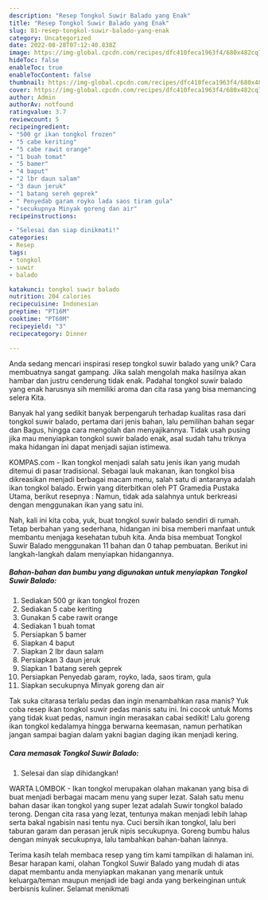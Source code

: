 ```yaml
---
description: "Resep Tongkol Suwir Balado yang Enak"
title: "Resep Tongkol Suwir Balado yang Enak"
slug: 81-resep-tongkol-suwir-balado-yang-enak
category: Uncategorized
date: 2022-08-28T07:12:40.838Z
image: https://img-global.cpcdn.com/recipes/dfc410feca1963f4/680x482cq70/tongkol-suwir-balado-foto-resep-utama.jpg
hideToc: false
enableToc: true
enableTocContent: false
thumbnail: https://img-global.cpcdn.com/recipes/dfc410feca1963f4/680x482cq70/tongkol-suwir-balado-foto-resep-utama.jpg
cover: https://img-global.cpcdn.com/recipes/dfc410feca1963f4/680x482cq70/tongkol-suwir-balado-foto-resep-utama.jpg
author: Admin
authorAv: notfound
ratingvalue: 3.7
reviewcount: 5
recipeingredient:
- "500 gr ikan tongkol frozen"
- "5 cabe keriting"
- "5 cabe rawit orange"
- "1 buah tomat"
- "5 bamer"
- "4 baput"
- "2 lbr daun salam"
- "3 daun jeruk"
- "1 batang sereh geprek"
- " Penyedab garam royko lada saos tiram gula"
- "secukupnya Minyak goreng dan air"
recipeinstructions:

- "Selesai dan siap dinikmati!"
categories:
- Resep
tags:
- tongkol
- suwir
- balado

katakunci: tongkol suwir balado 
nutrition: 204 calories
recipecuisine: Indonesian
preptime: "PT16M"
cooktime: "PT60M"
recipeyield: "3"
recipecategory: Dinner

---
```





Anda sedang mencari inspirasi resep tongkol suwir balado yang unik? Cara membuatnya sangat gampang. Jika salah mengolah maka hasilnya akan hambar dan justru cenderung tidak enak. Padahal tongkol suwir balado yang enak harusnya sih memiliki aroma dan cita rasa yang bisa memancing selera Kita.





Banyak hal yang sedikit banyak berpengaruh terhadap kualitas rasa dari tongkol suwir balado, pertama dari jenis bahan, lalu pemilihan bahan segar dan Bagus, hingga cara mengolah dan menyajikannya. Tidak usah pusing jika mau menyiapkan tongkol suwir balado enak,      asal sudah tahu triknya maka hidangan ini dapat menjadi sajian istimewa.














KOMPAS.com - Ikan tongkol menjadi salah satu jenis ikan yang mudah ditemui di pasar tradisional. Sebagai lauk makanan, ikan tongkol bisa dikreasikan menjadi berbagai macam menu, salah satu di antaranya adalah ikan tongkol balado. Erwin yang diterbitkan oleh PT Gramedia Pustaka Utama, berikut resepnya : Namun, tidak ada salahnya untuk berkreasi dengan menggunakan ikan yang satu ini.






Nah, kali ini kita coba, yuk, buat tongkol suwir balado sendiri di rumah. Tetap berbahan yang sederhana, hidangan ini bisa memberi manfaat untuk membantu menjaga kesehatan tubuh kita. Anda bisa membuat Tongkol Suwir Balado menggunakan 11 bahan dan 0 tahap pembuatan. Berikut ini langkah-langkah dalam menyiapkan hidangannya.

<!--inarticleads1-->

##### Bahan-bahan dan bumbu yang digunakan untuk menyiapkan Tongkol Suwir Balado:

1. Sediakan 500 gr ikan tongkol frozen
1. Sediakan 5 cabe keriting
1. Gunakan 5 cabe rawit orange
1. Sediakan 1 buah tomat
1. Persiapkan 5 bamer
1. Siapkan 4 baput
1. Siapkan 2 lbr daun salam
1. Persiapkan 3 daun jeruk
1. Siapkan 1 batang sereh geprek
1. Persiapkan  Penyedab garam, royko, lada, saos tiram, gula
1. Siapkan secukupnya Minyak goreng dan air


Tak suka citarasa terlalu pedas dan ingin menambahkan rasa manis? Yuk coba resep ikan tongkol suwir pedas manis satu ini. Ini cocok untuk Moms yang tidak kuat pedas, namun ingin merasakan cabai sedikit! Lalu goreng ikan tongkol kedalamya hingga berwarna keemasan, namun perhatikan jangan sampai bagian dalam yakni bagian daging ikan menjadi kering. 

<!--inarticleads2-->

##### Cara memasak Tongkol Suwir Balado:


1. Selesai dan siap dihidangkan!

WARTA LOMBOK - Ikan tongkol merupakan olahan makanan yang bisa di buat menjadi berbagai macam menu yang super lezat. Salah satu menu bahan dasar ikan tongkol yang super lezat adalah Suwir tongkol balado terong. Dengan cita rasa yang lezat, tentunya makan menjadi lebih lahap serta bakal ngabisin nasi tentu nya. Cuci bersih ikan tongkol, lalu beri taburan garam dan perasan jeruk nipis secukupnya. Goreng bumbu halus dengan minyak secukupnya, lalu tambahkan bahan-bahan lainnya. 

Terima kasih telah membaca resep yang tim kami tampilkan di halaman ini. Besar harapan kami, olahan Tongkol Suwir Balado yang mudah di atas dapat membantu anda menyiapkan makanan yang menarik untuk keluarga/teman maupun menjadi ide bagi anda yang berkeinginan untuk berbisnis kuliner. Selamat menikmati
